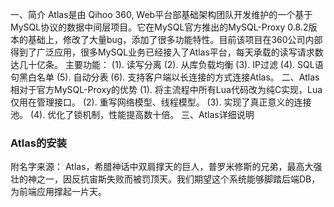 一、简介
    Atlas是由 Qihoo 360,  Web平台部基础架构团队开发维护的一个基于MySQL协议的数据中间层项目。它在MySQL官方推出的MySQL-Proxy 0.8.2版本的基础上，修改了大量bug，添加了很多功能特性。目前该项目在360公司内部得到了广泛应用，很多MySQL业务已经接入了Atlas平台，每天承载的读写请求数达几十亿条。
主要功能：
(1).	读写分离
(2).	从库负载均衡
(3).	IP过滤
(4).	SQL语句黑白名单
(5).	自动分表
(6).	支持客户端以长连接的方式连接Atlas。
二、Atlas相对于官方MySQL-Proxy的优势
(1).	将主流程中所有Lua代码改为纯C实现，Lua仅用在管理接口。
(2).	重写网络模型、线程模型。
(3).	实现了真正意义的连接池。
(4).	优化了锁机制，性能提高数十倍。
三、Atlas详细说明
### Atlas的安装

附名字来源：
    Atlas，希腊神话中双肩撑天的巨人，普罗米修斯的兄弟，最高大强壮的神之一，因反抗宙斯失败而被罚顶天。我们期望这个系统能够脚踏后端DB，为前端应用撑起一片天。

